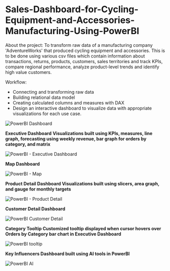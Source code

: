 # Sales-Dashboard-for-Cycling-Equipment-and-Accessories-Manufacturing-Using-PowerBI

About the project: 
To transform raw data of a manufacturing company 'AdventureWorks' that produced cycling equipment and accessories. This is to be done using various csv files which contain information about transactions, returns, products, customers, sales territories and track KPIs, compare regional performance, analyze product-level trends and identify high value customers. 

Workflow: 
- Connecting and transforming raw data
- Building relational data model
- Creating calculated columns and measures with DAX
- Design an interactive dashboard to visualize data with appropriate visualizations for each use case.

  
![PowerBI Dashboard](https://github.com/harrshat/Sales-Dashboard-for-Cycling-Equipment-and-Accessories-Manufacturing-Using-PowerBI/assets/142029312/d822daeb-b434-4fbd-b083-78addf187f27)

**Executive Dashboard**
**Visualizations built using KPIs, measures, line graph, forecasting using weekly revenue, bar graph for orders by category, and matrix**

![PowerBI - Executive Dashboard](https://github.com/harrshat/Sales-Dashboard-for-Cycling-Equipment-and-Accessories-Manufacturing-Using-PowerBI/assets/142029312/7dce56d0-ca56-442b-b4b8-abdcbcca37f6)

**Map Dashboard**

![PowerBI - Map](https://github.com/harrshat/Sales-Dashboard-for-Cycling-Equipment-and-Accessories-Manufacturing-Using-PowerBI/assets/142029312/ee50f216-6616-44d7-85ad-3e7fce9cdb06)

**Product Detail Dashboard
Visualizations built using slicers, area graph, and gauge for monthly targets**

![PowerBI - Product Detail](https://github.com/harrshat/Sales-Dashboard-for-Cycling-Equipment-and-Accessories-Manufacturing-Using-PowerBI/assets/142029312/5d3f0ec3-ac79-4df8-b422-2b579a4921ee)

**Customer Detail Dashboard**

![PowerBI Customer Detail](https://github.com/harrshat/Sales-Dashboard-for-Cycling-Equipment-and-Accessories-Manufacturing-Using-PowerBI/assets/142029312/6f96f5cc-398a-4675-87bf-fe659ca6e68d)

**Category Tooltip 
Customized tooltip displayed when cursor hovers over Orders by Category bar chart in Executive Dashboard**

![PowerBI tooltip](https://github.com/harrshat/Sales-Dashboard-for-Cycling-Equipment-and-Accessories-Manufacturing-Using-PowerBI/assets/142029312/8f15f855-444c-4e7e-ae91-1d1b82492bc1)

**Key Influencers Dashboard built using AI tools in PowerBI**

![PowerBI AI](https://github.com/harrshat/Sales-Dashboard-for-Cycling-Equipment-and-Accessories-Manufacturing-Using-PowerBI/assets/142029312/b1a927c2-1a90-40b3-956f-755af712445a)




